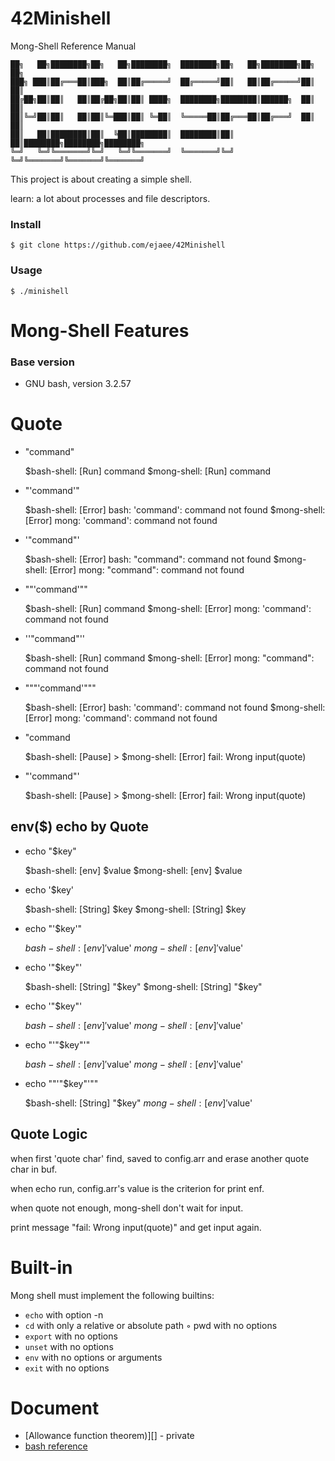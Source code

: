 # 42Minishell

Mong-Shell Reference Manual

    ██╗   ██╗████████╗██╗   ██╗████████╗  ████████╗██╗   ██╗████████╗██╗      ██╗        
    ███╗ ███║██╔═══██║███╗  ██║██╔═════╝  ██╔═════╝██║   ██║██╔═════╝██║      ██║        
    ██╔██╗██║██║   ██║██╔██╗██║██║ ████╗  ████████╗████████║██████╗  ██║      ██║        
    ██║╚═╝██║██║   ██║██║╚═███║██║ ╚═██║  ╚═════██║██╔═══██║██╔═══╝  ██║      ██║        
    ██║   ██║████████║██║  ╚██║████████║  ████████║██║   ██║████████╗████████╗████████╗  
    ╚═╝   ╚═╝╚═══════╝╚═╝   ╚═╝╚═══════╝  ╚═══════╝╚═╝   ╚═╝╚═══════╝╚═══════╝╚═══════╝  

This project is about creating a simple shell.

learn: a lot about processes and file descriptors.

### Install

```
$ git clone https://github.com/ejaee/42Minishell
```

### Usage

```
$ ./minishell
```

# Mong-Shell Features

### **Base version**

- GNU bash, version 3.2.57

#  **Quote**

- "command"

    $bash-shell: [Run] command
    $mong-shell: [Run] command

- "'command'"

    $bash-shell: [Error] bash: 'command': command not found
    $mong-shell: [Error] mong: 'command': command not found

- '"command"'

    $bash-shell: [Error] bash: "command": command not found
    $mong-shell: [Error] mong: "command": command not found


- ""'command'""

    $bash-shell: [Run] command 
    $mong-shell: [Error] mong: 'command': command not found

- ''"command"''

    $bash-shell: [Run] command 
    $mong-shell: [Error] mong: "command": command not found

- """'command'"""

    $bash-shell: [Error] bash: 'command': command not found
    $mong-shell: [Error] mong: 'command': command not found

- "command

    $bash-shell: [Pause] >
    $mong-shell: [Error] fail: Wrong input(quote)

- "'command"'

    $bash-shell: [Pause] >
    $mong-shell: [Error] fail: Wrong input(quote)


## **env($) echo by Quote**

- echo "$key"

    $bash-shell: [env] $value
    $mong-shell: [env] $value

- echo '$key'

    $bash-shell: [String] $key
    $mong-shell: [String] $key

- echo "'$key'"

    $bash-shell: [env] '$value'
    $mong-shell: [env] '$value'

- echo '"$key"'

    $bash-shell: [String] "$key"
    $mong-shell: [String] "$key"

- echo '"$key"'

    $bash-shell: [env] '$value'
    $mong-shell: [env] '$value'  

- echo "'"$key"'"

    $bash-shell: [env] '$value'
    $mong-shell: [env] '$value'  

- echo ""'"$key"'""

    $bash-shell: [String] "$key"
    $mong-shell: [env] '$value'  

## **Quote Logic**

when first 'quote char' find, saved to config.arr and erase another quote char in buf.

when echo run, config.arr's value is the criterion for print enf.

when quote not enough, mong-shell don't wait for input.

print message "fail: Wrong input(quote)" and get input again.

# **Built-in**

Mong shell must implement the following builtins:

- `echo` with option -n
- `cd` with only a relative or absolute path ◦ pwd with no options
- `export` with no options
- `unset` with no options
- `env` with no options or arguments
- `exit` with no options

# Document

- [Allowance function theorem)][] - private
- [bash reference](https://www.gnu.org/savannah-checkouts/gnu/bash/manual/bash.html)
